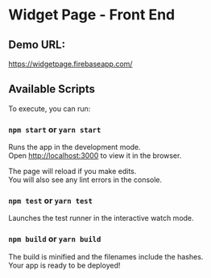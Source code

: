 # Widget Page - Front End

## Demo URL:
https://widgetpage.firebaseapp.com/

## Available Scripts

To execute, you can run:

### `npm start` or `yarn start`

Runs the app in the development mode.\
Open [http://localhost:3000](http://localhost:3000) to view it in the browser.

The page will reload if you make edits.\
You will also see any lint errors in the console.

### `npm test` or `yarn test`

Launches the test runner in the interactive watch mode.

### `npm build` or `yarn build`
The build is minified and the filenames include the hashes.\
Your app is ready to be deployed!
